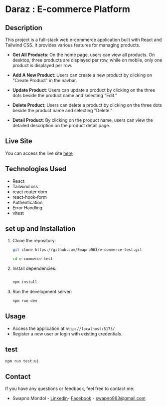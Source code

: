 # Daraz : E-commerce Platform

## Description

This project is a full-stack web e-commerce application built with React and Tailwind CSS. It provides various features for managing products.

- **Get All Products**: On the home page, users can view all products. On desktop, three products are displayed per row, while on mobile, only one product is displayed per row.
- **Add A New Product**: Users can create a new product by clicking on "Create Product" in the navbar.

- **Update Product**: Users can update a product by clicking on the three dots beside the product name and selecting "Edit."

- **Delete Product**: Users can delete a product by clicking on the three dots beside the product name and selecting "Delete."

- **Detail Product**: By clicking on the product name, users can view the detailed description on the product detail page.

## Live Site

You can access the live site [here](https://e-commerce-test-two.vercel.app/)

## Technologies Used

- React
- Tailwind css
- react router dom
- react-hook-form
- Authentication
- Error Handling
- vitest

## set up and Installation

1. Clone the repository:

   ```sh
   git clone https://github.com/Swapno963/e-commerce-test.git

   cd e-commerce-test
   ```

2. Install dependencies:

   ```sh

   npm install
   ```

3. Run the development server:
   ```sh
   npm run dev
   ```

## Usage

- Access the application at `http://localhost:5173/`
- Register a new user or login with existing credentials.

## test

```sh
npm run test:ui
```

## Contact

If you have any questions or feedback, feel free to contact me:

- Swapno Mondol - [Linkedin](https://www.linkedin.com/in/swapno-mondol/)- [Facebook](https://www.facebook.com/profile.php?id=100090206887787) - swapno963@gmail.com
